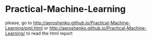 # Practical-Machine-Learning
please, go to http://aeroshenko.github.io/Practical-Machine-Learning/pml.html or http://aeroshenko.github.io/Practical-Machine-Learning/ to read the html report
